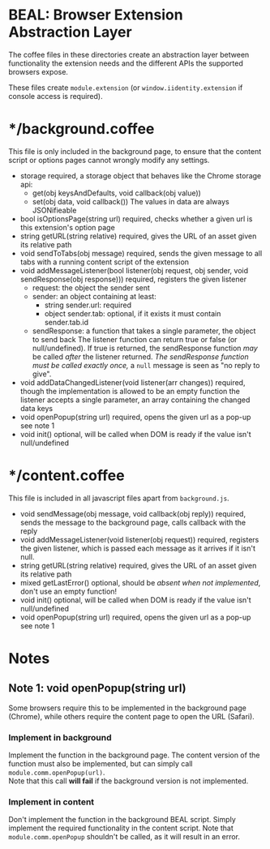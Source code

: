 # BEAL: Browser Extension Abstraction Layer

The coffee files in these directories create an abstraction layer between functionality
the extension needs and the different APIs the supported browsers expose.

These files create `module.extension` (or `window.iidentity.extension` if console
access is required).

# */background.coffee

This file is only included in the background page, to ensure that the content script
or options pages cannot wrongly modify any settings.

- storage
    required, a storage object that behaves like the Chrome storage api:
    - get(obj keysAndDefaults, void callback(obj value))
    - set(obj data, void callback())
    The values in data are always JSONifieable
- bool isOptionsPage(string url)
    required, checks whether a given url is this extension's option page
- string getURL(string relative)
    required, gives the URL of an asset given its relative path
- void sendToTabs(obj message)
    required, sends the given message to all tabs with a running content script
    of the extension
- void addMessageListener(bool listener(obj request, obj sender, void sendResponse(obj response)))
    required, registers the given listener
    - request: the object the sender sent
    - sender: an object containing at least:
        - string sender.url: required
        - object sender.tab: optional, if it exists it must contain sender.tab.id
    - sendResponse: a function that takes a single parameter, the object to send back
    The listener function can return true or false (or null/undefined). If true is
    returned, the sendResponse function _may_ be called _after_ the listener returned.
    _The sendResponse function must be called exactly once,_ a `null` message is seen
    as "no reply to give".
- void addDataChangedListener(void listener(arr changes))
    required, though the implementation is allowed to be an empty function
    the listener accepts a single parameter, an array containing the changed data keys
- void openPopup(string url)
    required, opens the given url as a pop-up
    see note 1
- void init()
    optional, will be called when DOM is ready if the value isn't null/undefined

# */content.coffee

This file is included in all javascript files apart from `background.js`.

- void sendMessage(obj message, void callback(obj reply))
    required, sends the message to the background page, calls callback with
    the reply
- void addMessageListener(void listener(obj request))
    required, registers the given listener, which is passed each message as it arrives
    if it isn't null.
- string getURL(string relative)
    required, gives the URL of an asset given its relative path
- mixed getLastError()
    optional, should be _absent when not implemented_, don't use an empty function!
- void init()
    optional, will be called when DOM is ready if the value isn't null/undefined
- void openPopup(string url)
    required, opens the given url as a pop-up
    see note 1

# Notes

## Note 1: void openPopup(string url)

Some browsers require this to be implemented in the background page (Chrome), while
others require the content page to open the URL (Safari).

### Implement in background

Implement the function in the background page. The content version of the function
must also be implemented, but can simply call `module.comm.openPopup(url)`.  
Note that this call __will fail__ if the background version is not implemented.

### Implement in content

Don't implement the function in the background BEAL script. Simply implement the
required functionality in the content script. Note that `module.comm.openPopup`
shouldn't be called, as it will result in an error.
